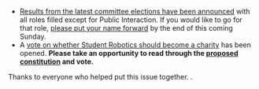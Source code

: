 - [Results from the latest committee elections have been announced][list-committee-results] with all roles filled except for Public Interaction. If you would like to go for that role, [please put your name forward][list-public-interaction] by the end of this coming Sunday.
- A [vote on whether Student Robotics should become a charity][list-charity-vote] has been opened. **Please take an opportunity to read through the [proposed constitution][charity-constitution] and vote.**

Thanks to everyone who helped put this issue together. .


[list-committee-results]: https://groups.google.com/d/msg/srobo/q_TzJdKI1lA/qTA239udxNwJ
[list-public-interaction]: https://groups.google.com/d/msg/srobo/q_TzJdKI1lA/AJcZ0V3kq30J
[charity-constitution]: https://xgoat.com/~rob/sr2016/constitution.pdf
[list-charity-vote]: https://groups.google.com/d/topic/srobo/GoesekPTfcs/discussion
